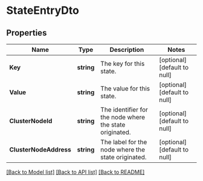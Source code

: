# StateEntryDto

## Properties
Name | Type | Description | Notes
------------ | ------------- | ------------- | -------------
**Key** | **string** | The key for this state. | [optional] [default to null]
**Value** | **string** | The value for this state. | [optional] [default to null]
**ClusterNodeId** | **string** | The identifier for the node where the state originated. | [optional] [default to null]
**ClusterNodeAddress** | **string** | The label for the node where the state originated. | [optional] [default to null]

[[Back to Model list]](../pkg/nifi/README.md#documentation-for-models) [[Back to API list]](../pkg/nifi/README.md#documentation-for-api-endpoints) [[Back to README]](../pkg/nifi/README.md)


